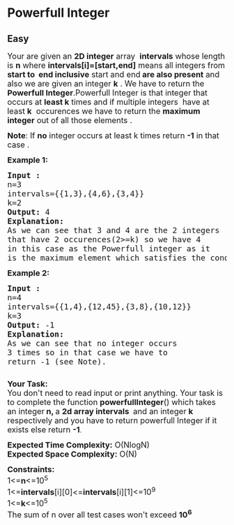 # Powerfull Integer
## Easy
<div class="problems_problem_content__Xm_eO"><p><span style="font-size:18px">Your are given an <strong>2D integer</strong> array &nbsp;<strong>intervals</strong> whose length is <strong>n</strong> where <strong>intervals[i]=[start,end]</strong> means all integers from <strong>start to &nbsp;end inclusive</strong> start and end<strong> are also present</strong>&nbsp;and also we are given an integer <strong>k</strong> . We have to return the <strong>Powerfull Integer</strong>.Powerfull Integer is that integer that occurs at <strong>least k</strong> times and if multiple integers&nbsp;&nbsp;have at least <strong>k</strong> &nbsp;occurences we have to return the <strong>maximum integer</strong> out of all those elements .&nbsp;</span></p>

<p><span style="font-size:18px"><strong>Note</strong>: If <strong>no</strong> integer occurs at least k times return <strong>-1</strong> in that case .</span></p>

<p><strong><span style="font-size:18px">Example 1:</span></strong></p>

<pre style="position: relative;"><span style="font-size:18px"><strong>Input :</strong>
n=3
intervals={{1,3},{4,6},{3,4}}
k=2
<strong>Output: </strong>4
<strong>Explanation:
</strong>As we can see that 3 and 4 are the 2 integers 
that have 2 occurences(2&gt;=k) so we have 4 
in this case as the Powerfull integer as it 
is the maximum element which satisfies the condition.</span><div class="open_grepper_editor" title="Edit &amp; Save To Grepper"></div></pre>

<p><strong><span style="font-size:18px">Example 2:</span></strong></p>

<pre style="position: relative;"><span style="font-size:18px"><strong>Input :</strong>
n=4
intervals={{1,4},{12,45},{3,8},{10,12}}
k=3
<strong>Output: </strong>-1
<strong>Explanation:</strong>
As we can see that no integer occurs 
3 times so in that case we have to 
return -1 (see Note).</span>

<div class="open_grepper_editor" title="Edit &amp; Save To Grepper"></div></pre>

<p><span style="font-size:18px"><strong>Your Task:</strong><br>
You don't need to read input or print anything. Your task is to complete the function <strong>powerfullInteger</strong>() which takes an integer<strong> n, </strong>a <strong>2d array intervals&nbsp;</strong>&nbsp;and an integer&nbsp;<strong>k</strong> respectively and you have to&nbsp;return powerfull Integer&nbsp;if it exists else return <strong>-1</strong></span>.</p>

<p><span style="font-size:18px"><strong>Expected Time Complexity:</strong> O(NlogN)<br>
<strong>Expected Space Complexity:</strong> O(N)</span></p>

<p><span style="font-size:18px"><strong>Constraints:</strong><br>
1&lt;=<strong>n</strong>&lt;=10<sup>5</sup><br>
1&lt;=<strong>intervals</strong>[i][0]&lt;=<strong>intervals</strong>[i][1]&lt;=10<sup>9</sup><br>
1&lt;=<strong>k</strong>&lt;=10<sup>5</sup><br>
The sum of n over all test cases won't exceed <strong>10<sup>6</sup></strong></span></p>

<p>&nbsp;</p>
</div>